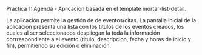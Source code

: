 Practica 1: Agenda - Aplicacion basada en el template mortar-list-detail. 

La aplicaci&oacute;n permite la gesti&oacute;n de de eventos/citas. La pantalla inicial de la aplicaci&oacute;n  presenta una lista con los titulos de los eventos creados, los cuales al ser seleccionados despliegan la toda la informaci&oacute;n corrrespondiente a el evento (titulo, descripcion, fecha y horas de inicio y fin), permitiendo su edici&oacute;n o eliminaci&oacute;n. 
